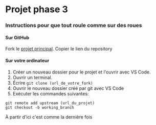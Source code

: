 # Projet phase 3

### Instructions pour que tout roule comme sur des roues

#### Sur GitHub
Fork le [projet principal](https://github.com/TP2-Python/Tp3.git).
Copier le lien du repository

#### Sur votre ordinateur
1. Créer un nouveau dossier pour le projet et l'ouvrir avec VS Code.
2. Ouvrir un terminal.
3. Écrire `git clone (url_de_votre_fork)`
4. Ouvrir le nouveau dossier créé par git avec VS Code
5. Exécuter les commandes suivantes:
```
git remote add upstream (url_du_projet)
git checkout -b working_branch
```

À partir d'ici c'est comme la dernière fois